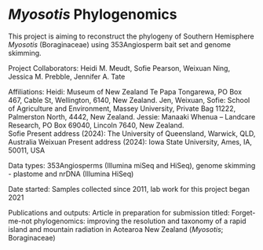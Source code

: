# _Myosotis_ Phylogenomics

This project is aiming to reconstruct the phylogeny of Southern Hemisphere _Myosotis_ (Boraginaceae) using 353Angiosperm bait set and genome skimming.

Project Collaborators: Heidi M. Meudt, Sofie Pearson, Weixuan Ning, Jessica M. Prebble, Jennifer A. Tate

Affiliations: 
Heidi: Museum of New Zealand Te Papa Tongarewa, PO Box 467, Cable St, Wellington, 6140, New Zealand.
Jen, Weixuan, Sofie: School of Agriculture and Environment, Massey University, Private Bag 11222, Palmerston North, 4442, New Zealand.
Jessie: Manaaki Whenua – Landcare Research, PO Box 69040, Lincoln 7640, New Zealand.  
Sofie Present address (2024): The University of Queensland, Warwick, QLD, Australia 
Weixuan Present address (2024): Iowa State University, Ames, IA, 50011, USA

Data types: 353Angiosperms (Illumina miSeq and HiSeq), genome skimming - plastome and nrDNA (Illumina HiSeq)

Date started: Samples collected since 2011, lab work for this project began 2021

Publications and outputs: Article in preparation for submission titled: Forget-me-not phylogenomics: improving the resolution and taxonomy of a rapid island and mountain radiation in Aotearoa New Zealand (_Myosotis_; Boraginaceae)

